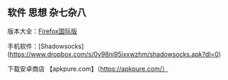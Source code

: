 ##  软件 思想 杂七杂八

 版本大全：[Firefox国际版](www.mozilla.org/en-US/firefox/all/)
  
 手机软件：[Shadowsocks] (https://www.dropbox.com/s/0v98nj95jxxwzhm/shadowsocks.apk?dl=0)

 下载安卓商店 【apkpure.com】（https://apkpure.com/）
